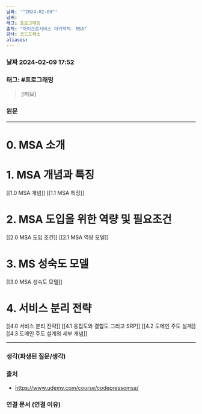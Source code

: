```yaml
---
날짜: '"2024-02-09"'
넘버: 
태그: 프로그래밍
출처: "마이크로서비스 아키텍처: MSA"
강사: 코드프레소
aliases:
---
```

### 날짜  2024-02-09 17:52

### 태그: #프로그래밍 

>[!메모]
>

### 원문
---
# 0. MSA 소개
# 1. MSA 개념과 특징
[[1.0 MSA 개념]]
[[1.1 MSA 특징]]
# 2. MSA 도입을 위한 역량 및 필요조건
[[2.0 MSA 도입 조건]]
[[2.1 MSA 역량 모델]]
# 3. MS 성숙도 모델
[[3.0 MSA 성숙도 모델]]
# 4. 서비스 분리 전략
[[4.0 서비스 분리 전략]]
[[4.1 응집도와 결합도 그리고 SRP]]
[[4.2 도메인 주도 설계]]
[[4.3 도메인 주도 설계의 세부 개념]]







---
### 생각(파생된 질문/생각)

### 출처
- https://www.udemy.com/course/codepressomsa/

### 연결 문서 (연결 이유)
